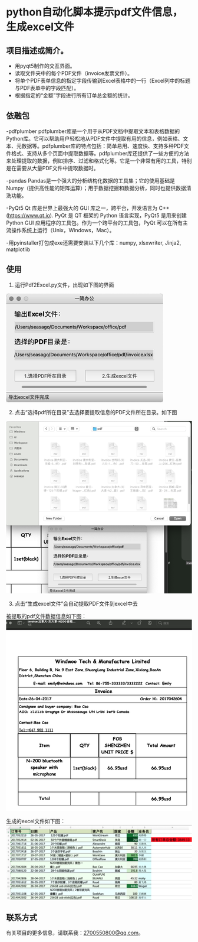 



# python自动化脚本提示pdf文件信息，生成excel文件

## 项目描述或简介。
- 用pyqt5制作的交互界面。
- 读取文件夹中的每个PDF文件（invoice发票文件）。
- 将单个PDF表单信息的指定字段传输到Excel表格中的一行（Excel列中的标题与PDF表单中的字段匹配）。
- 根据指定的“金额”字段进行所有订单总金额的统计。

## 依融包

-pdfplumber
pdfplumber库是一个用于从PDF文档中提取文本和表格数据的Python库。它可以帮助用户轻松地从PDF文件中提取有用的信息，例如表格、文本、元数据等。pdfplumber库的特点包括：简单易用、速度快、支持多种PDF文件格式、支持从多个页面中提取数据等。pdfplumber库还提供了一些方便的方法来处理提取的数据，例如排序、过滤和格式化等。它是一个非常有用的工具，特别是在需要从大量PDF文件中提取数据时。


-pandas
Pandas是一个强大的分析结构化数据的工具集；它的使用基础是Numpy（提供高性能的矩阵运算）；用于数据挖掘和数据分析，同时也提供数据清洗功能。


-PyQt5
Qt 库是世界上最强大的 GUI 库之一，跨平台，开发语言为 C++(https://www.qt.io). PyQt 是 QT 框架的 Python 语言实现，PyQt5 是用来创建 Python GUI 应用程序的工具包。作为一个跨平台的工具包，PyQt 可以在所有主流操作系统上运行（Unix，Windows，Mac）。


-用pyinstaller打包成exe还需要安装以下几个库：numpy, xlsxwriter, Jinja2, matplotlib


## 使用

1. 运行Pdf2Excel.py文件，出现如下图的界面

![主界面图](https://github.com/wugerr/Pdf2Excel/blob/main/img/WechatIMG166.png?raw=true "主界面图")

2. 点击“选择pdf所在目录”去选择要提取信息的PDF文件所在目录。如下图

![选择pdf所在目录](https://github.com/wugerr/Pdf2Excel/blob/main/img/WechatIMG167.png?raw=true "选择pdf所在目录")

3. 点击“生成excel文件”会自动提取PDF文件到excel中去

被提取的pdf文件数据信息如下图：
![PDF文件](https://github.com/wugerr/Pdf2Excel/blob/main/img/WechatIMG165.png?raw=true "PDF文件")

生成的excel文件如下图：
![Excel文件](https://github.com/wugerr/Pdf2Excel/blob/main/img/WechatIMG164.png?raw=true "Excel文件")

## 联系方式

有关项目的更多信息，请联系我：2700550800@qq.com。
